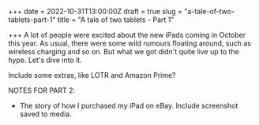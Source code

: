+++
date = 2022-10-31T13:00:00Z
draft = true
slug = "a-tale-of-two-tablets-part-1"
title = "A tale of two tablets - Part 1"

+++
A lot of people were excited about the new iPads coming in October this year. As usual, there were some wild rumours floating around, such as wireless charging and so on. But what we got didn't quite live up to the hype. Let's dive into it.

Include some extras, like LOTR and Amazon Prime?

NOTES FOR PART 2:

* The story of how I purchased my iPad on eBay. Include screenshot saved to media.